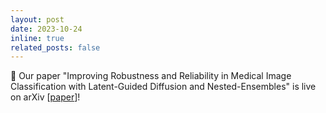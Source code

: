 ```yaml
---
layout: post
date: 2023-10-24
inline: true
related_posts: false
---
```


:book: Our paper "Improving Robustness and Reliability in Medical Image Classification with Latent-Guided Diffusion and Nested-Ensembles" is live on arXiv [<a href='https://arxiv.org/abs/2310.15952'>paper</a>]!

